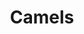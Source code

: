 ---
layout: illustration
title: Camels
type: photo, holga
description: Personal Photograph
alt: Double exposure of a bushes over topiaries trimmed to look like camels.
medium: Medium Format Photograph Print 
large-image: camels-lg.jpg
small-image: camels-sm.jpg
size: 995x1000
---